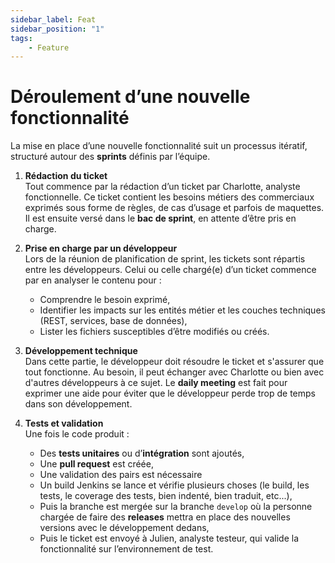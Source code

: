 ```yaml
---
sidebar_label: Feat
sidebar_position: "1"
tags: 
    - Feature
---
```


# Déroulement d’une nouvelle fonctionnalité

La mise en place d’une nouvelle fonctionnalité suit un processus itératif, structuré autour des **sprints** définis par l’équipe.

1. **Rédaction du ticket**  
   Tout commence par la rédaction d’un ticket par Charlotte, analyste fonctionnelle. Ce ticket contient les besoins métiers des commerciaux exprimés sous forme de règles, de cas d’usage et parfois de maquettes. Il est ensuite versé dans le **bac de sprint**, en attente d’être pris en charge.

2. **Prise en charge par un développeur**  
   Lors de la réunion de planification de sprint, les tickets sont répartis entre les développeurs. Celui ou celle chargé(e) d’un ticket commence par en analyser le contenu pour :

   * Comprendre le besoin exprimé,  
   * Identifier les impacts sur les entités métier et les couches techniques (REST, services, base de données),  
   * Lister les fichiers susceptibles d’être modifiés ou créés.

3. **Développement technique**  
   Dans cette partie, le développeur doit résoudre le ticket et s'assurer que tout fonctionne. Au besoin, il peut échanger avec Charlotte ou bien avec d'autres développeurs à ce sujet. Le **daily meeting** est fait pour exprimer une aide pour éviter que le développeur perde trop de temps dans son développement.

4. **Tests et validation**  
   Une fois le code produit :

   * Des **tests unitaires** ou d’**intégration** sont ajoutés,  
   * Une **pull request** est créée,  
   * Une validation des pairs est nécessaire  
   * Un build Jenkins se lance et vérifie plusieurs choses (le build, les tests, le coverage des tests, bien indenté, bien traduit, etc...),  
   * Puis la branche est mergée sur la branche `develop` où la personne chargée de faire des **releases** mettra en place des nouvelles versions avec le développement dedans,  
   * Puis le ticket est envoyé à Julien, analyste testeur, qui valide la fonctionnalité sur l’environnement de test.
